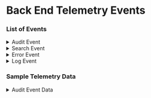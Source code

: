 # Back End Telemetry Events

### List of Events <a href="#list-of-events" id="list-of-events"></a>

<details>

<summary>Audit Event</summary>

```
"edata": {
    "type": "group-created",
    "pageid": "groups-list",
    "props": [
      "name",
      "description"
    ],
    "currentstate": "active"
  }
```



</details>

<details>

<summary>Search Event</summary>

```
```



</details>

<details>

<summary>Error Event</summary>

```
"edata": {
    "errtype": "GROUP_NOT_FOUND",
    "stackTrace": "org.sunbird.service.GroupServiceImpl.readGroup(GroupServiceImpl.java:76)org.sunbird.actors.UpdateGro",
    "error": "group does not exist with this group Id 7aa56a86-sc088-4d88-bddb-7f766469d063."
  }
```



</details>

<details>

<summary>Log Event</summary>

```
"edata": {
    "level": "TRACE",
    "requestId": "b45c38b7ac160bea1524d72614150a18",
    "context": null,
    "type": "system",
    "message": "ENTRY LOG: method : PATCH, url: /v1/group/update , For Operation : updateGroup",
    "params": [
      {
        "name": "", // name of the user
        "groupId": "7aa56a86-c088-4d88-bddb-7f766469d063"
      },
      {
        "channel": "01285019302823526477"
      },
      {
        "method": "PATCH"
      },
      {
        "msgId": "b45c38b7ac160bea1524d72614150a18"
      },
      {
        "telemetry_pdata_ver": "4.0.0"
      },
      {
        "actorId": "a10d5216-6b96-404c-8d1c-cc1f720d910a"
      },
      {
        "telemetry_pdata_pid": "groups-service"
      },
      {
        "actorType": "User"
      },
      {
        "url": "/v1/group/update"
      },
      {
        "X-Request-ID": "b45c38b7ac160bea1524d72614150a18"
      },
      {
        "env": "groups"
      },
      {
        "requestType": "API_CALL"
      },
      {
        "requestId": "b45c38b7ac160bea1524d72614150a18"
      },
      {
        "telemetry_pdata_id": "dev.sunbird.groups.service"
      },
      {
        "userId": "a10d5216-6b96-404c-8d1c-cc1f720d910a"
      }
    ]
  }
```



</details>



### Sample Telemetry Data

<details>

<summary>Audit Event Data</summary>

```
{
  "eid": "AUDIT",
  "ets": 1623220198975,
  "ver": "3.0",
  "mid": "ca0429c9b80ca5ceea8f5eaf377e287f",
  "actor": {
    "id": "a10d5216-6b96-404c-8d1c-cc1f720d910a",
    "type": "User"
  },
  "context": {
    "channel": "01285019302823526477",
    "pdata": {
      "id": "dev.sunbird.groups.service",
      "pid": "groups-service",
      "ver": "4.0.0"
    },
    "env": "groups",
    "cdata": [
      {
        "id": "a10d5216-6b96-404c-8d1c-cc1f720d910a",
        "type": "User"
      },
      {
        "id": "d48d9259-1757-41f9-b81e-6b87b603756a",
        "type": "Groupid"
      },
      {
        "id": "ca0429c9b80ca5ceea8f5eaf377e287f",
        "type": "Request"
      }
    ],
    "rollup": {
      "l1": "01285019302823526477"
    }
  },
  "edata": {
    "type": "group-created",
    "pageid": "groups-list",
    "props": [
      "name",
      "description"
    ],
    "currentstate": "active"
  }
}
```

</details>

